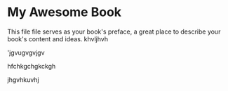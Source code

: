 # My Awesome Book

This file file serves as your book's preface, a great place to describe your book's content and ideas.
khvljhvh

'jgvugvgvjgv


hfchkgchgkckgh

jhgvhkuvhj

